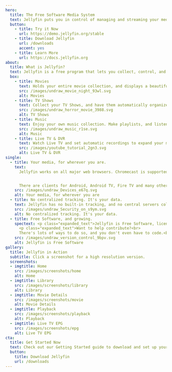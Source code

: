 ```yaml
---
hero:
  title: The Free Software Media System
  text: Jellyfin puts you in control of managing and streaming your media. There are no strings attached, no premium licenses or features, and no hidden agendas.
  button:
    - title: Try it Now
      url: https://demo.jellyfin.org/stable
    - title: Download Jellyfin
      url: /downloads
      accent: yes
    - title: Learn More
      url: https://docs.jellyfin.org
about:
  title: What is Jellyfin?
  text: Jellyfin is a free program that lets you collect, control, and stream all your favourite media.
  box:
    - title: Movies
      text: Holds your entire movie collection, and displays a beautiful collection of posters.
      src: /images/undraw_movie_night_93wl.svg
      alt: Movies
    - title: TV Shows
      text: Collect your TV Shows, and have them automatically organized by season.
      src: /images/undraw_horror_movie_3988.svg
      alt: TV Shows
    - title: Music
      text: Enjoy your own music collection. Make playlists, and listen on the go.
      src: /images/undraw_music_r1se.svg
      alt: Music
    - title: Live TV & DVR
      text: Watch Live TV and set automatic recordings to expand your media library.
      src: /images/youtube_tutorial_2gn3.svg
      alt: Live TV & DVR
single:
  - title: Your media, for wherever you are.
    text:
      Jellyfin works on all major web browsers. Chromecast is supported when using Google Chrome or the official Android client.


      There are clients for Android, Android TV, Fire TV and many other platforms. New clients are currently in development.
    src: /images/undraw_Devices_e67q.svg
    alt: Your media, for wherever you are
  - title: No centralized tracking. It's your data.
    text: Jellyfin has no built-in tracking, and no central servers collecting your data. We believe in keeping our software open and transparent for everyone to see it, use it, and build on it.
    src: /images/undraw_Security_on_s9ym.svg
    alt: No centralized tracking. It's your data.
  - title: Free Software, and growing.
    spectext: <p class="expanded_text">Jellyfin is Free Software, licensed with the GPL.</p>
      <p class="expanded_text">Want to help contribute?<br>
      There's lots of ways to do so, and you don't even have to code.<br> See our <a href="/docs/general/contributing/" class="footer__link">Contribution Guide</a>.</p>
    src: /images/undraw_version_control_9bpv.svg
    alt: Jellyfin is Free Software
gallery:
  title: Jellyfin in Action
  subtitle: Click a screenshot for a high resolution version.
  screenshots:
  - imgtitle: Home  
    src: /images/screenshots/home
    alt: Home
  - imgtitle: Library  
    src: /images/screenshots/library
    alt: Library
  - imgtitle: Movie Details
    src: /images/screenshots/movie
    alt: Movie Details
  - imgtitle: Playback
    src: /images/screenshots/playback
    alt: Playback
  - imgtitle: Live TV EPG
    src: /images/screenshots/epg
    alt: Live TV EPG
cta:
  title: Get Started Now
  text: Check out our Getting Started guide to download and set up your server today.
  button:
    title: Download Jellyfin
    url: /downloads
---
```

